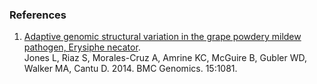 ### References

1.  [Adaptive genomic structural variation in the grape powdery mildew
    pathogen, Erysiphe
    necator](http://europepmc.org/abstract/MED/25487071).\
    Jones L, Riaz S, Morales-Cruz A, Amrine KC, McGuire B, Gubler WD,
    Walker MA, Cantu D. 2014. BMC Genomics. 15:1081.
